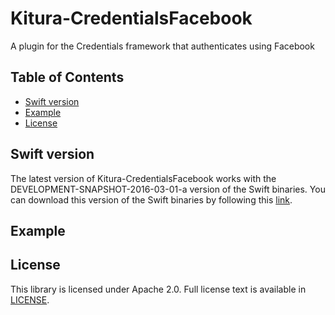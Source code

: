 # Kitura-CredentialsFacebook
A plugin for the Credentials framework that authenticates using Facebook

## Table of Contents
* [Swift version](#swift-version)
* [Example](#example)
* [License](#license)

## Swift version
The latest version of Kitura-CredentialsFacebook works with the DEVELOPMENT-SNAPSHOT-2016-03-01-a version of the Swift binaries. You can download this version of the Swift binaries by following this [link](https://swift.org/download/).

## Example

## License
This library is licensed under Apache 2.0. Full license text is available in [LICENSE](LICENSE.txt).
